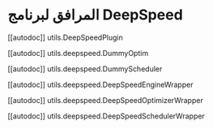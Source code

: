 # المرافق لبرنامج DeepSpeed

[[autodoc]] utils.DeepSpeedPlugin

[[autodoc]] utils.deepspeed.DummyOptim

[[autodoc]] utils.deepspeed.DummyScheduler

[[autodoc]] utils.deepspeed.DeepSpeedEngineWrapper

[[autodoc]] utils.deepspeed.DeepSpeedOptimizerWrapper

[[autodoc]] utils.deepspeed.DeepSpeedSchedulerWrapper